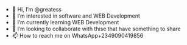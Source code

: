 - 👋 Hi, I’m @greatess
- 👀 I’m interested in software and WEB Development
- 🌱 I’m currently learning WEB Development
- 💞️ I’m looking to collaborate with thise that have something to share
- 📫 How to reach me on WhatsApp+2349090419856

<!---
greatess/greatess is a ✨ special ✨ repository because its `README.md` (this file) appears on your GitHub profile.
You can click the Preview link to take a look at your changes.
--->
